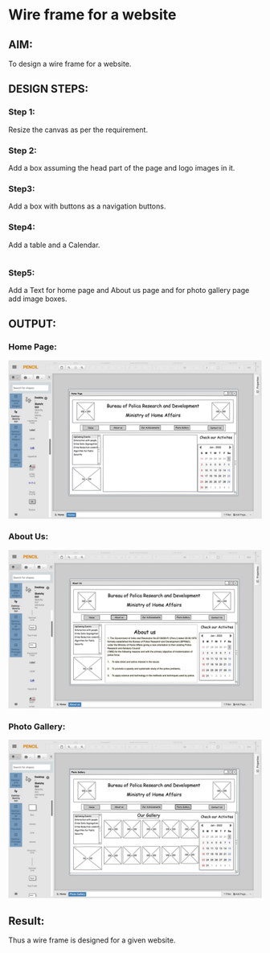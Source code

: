 # Wire frame for a website

## AIM:
To design a wire frame for a website.

## DESIGN STEPS:

### Step 1:
Resize the canvas as per the requirement.

### Step 2:
Add a box assuming the head part of the page and logo images in it.

### Step3:
Add a box with buttons as a navigation buttons.

### Step4:
Add a table and a Calendar.
~~~
~~~
### Step5:
Add a Text for home page and About us page and for photo gallery page add image boxes.
## OUTPUT:
### Home Page:
![](1.JPEG)
### About Us:
![](2.JPEG)
### Photo Gallery:
![](3.JPEG)


## Result:
Thus a wire frame is designed for a given website.
